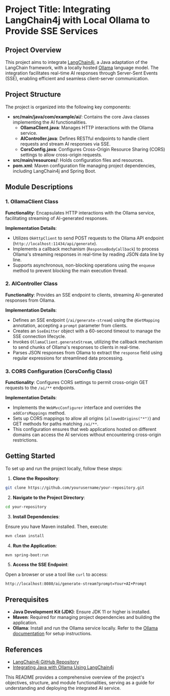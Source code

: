 # Project Title: Integrating LangChain4j with Local Ollama to Provide SSE Services

## Project Overview

This project aims to integrate [LangChain4j](https://github.com/langchain4j/langchain4j), a Java adaptation of the LangChain framework, with a locally hosted [Ollama](https://docs.langchain4j.dev/integrations/language-models/ollama/) language model. The integration facilitates real-time AI responses through Server-Sent Events (SSE), enabling efficient and seamless client-server communication.

## Project Structure

The project is organized into the following key components:

- **src/main/java/com/example/ai/**: Contains the core Java classes implementing the AI functionalities.
  - **OllamaClient.java**: Manages HTTP interactions with the Ollama service.
  - **AIController.java**: Defines RESTful endpoints to handle client requests and stream AI responses via SSE.
  - **CorsConfig.java**: Configures Cross-Origin Resource Sharing (CORS) settings to allow cross-origin requests.
- **src/main/resources/**: Holds configuration files and resources.
- **pom.xml**: Maven configuration file managing project dependencies, including LangChain4j and Spring Boot.

## Module Descriptions

### 1. OllamaClient Class

**Functionality**: Encapsulates HTTP interactions with the Ollama service, facilitating streaming of AI-generated responses.

**Implementation Details**:

- Utilizes `OkHttpClient` to send POST requests to the Ollama API endpoint (`http://localhost:11434/api/generate`).
- Implements a callback mechanism (`ResponseBodyCallback`) to process Ollama's streaming responses in real-time by reading JSON data line by line.
- Supports asynchronous, non-blocking operations using the `enqueue` method to prevent blocking the main execution thread.

### 2. AIController Class

**Functionality**: Provides an SSE endpoint to clients, streaming AI-generated responses from Ollama.

**Implementation Details**:

- Defines an SSE endpoint (`/ai/generate-stream`) using the `@GetMapping` annotation, accepting a `prompt` parameter from clients.
- Creates an `SseEmitter` object with a 60-second timeout to manage the SSE connection lifecycle.
- Invokes `OllamaClient.generateStream`, utilizing the callback mechanism to send chunks of Ollama's responses to clients in real-time.
- Parses JSON responses from Ollama to extract the `response` field using regular expressions for streamlined data processing.

### 3. CORS Configuration (CorsConfig Class)

**Functionality**: Configures CORS settings to permit cross-origin GET requests to the `/ai/**` endpoints.

**Implementation Details**:

- Implements the `WebMvcConfigurer` interface and overrides the `addCorsMappings` method.
- Sets up CORS mappings to allow all origins (`allowedOrigins("*")`) and GET methods for paths matching `/ai/**`.
- This configuration ensures that web applications hosted on different domains can access the AI services without encountering cross-origin restrictions.

## Getting Started

To set up and run the project locally, follow these steps:

1. **Clone the Repository**:

```bash
git clone https://github.com/yourusername/your-repository.git
```

2. **Navigate to the Project Directory**:

```bash
cd your-repository
```

3. **Install Dependencies**:

Ensure you have Maven installed. Then, execute:

```bash
mvn clean install
```

4. **Run the Application**:

```bash
mvn spring-boot:run
```

5. **Access the SSE Endpoint**:

Open a browser or use a tool like `curl` to access:

```
http://localhost:8080/ai/generate-stream?prompt=Your+AI+Prompt
```

## Prerequisites

- **Java Development Kit (JDK)**: Ensure JDK 11 or higher is installed.
- **Maven**: Required for managing project dependencies and building the application.
- **Ollama**: Install and run the Ollama service locally. Refer to the [Ollama documentation](https://docs.langchain4j.dev/integrations/language-models/ollama/) for setup instructions.

## References

- [LangChain4j GitHub Repository](https://github.com/langchain4j/langchain4j)
- [Integrating Java with Ollama Using LangChain4j](https://tpbabparn.medium.com/java-ollama-unlock-capability-of-generative-ai-to-java-developer-with-langchain4j-model-on-c814f97d9676)

This README provides a comprehensive overview of the project's objectives, structure, and module functionalities, serving as a guide for understanding and deploying the integrated AI service.